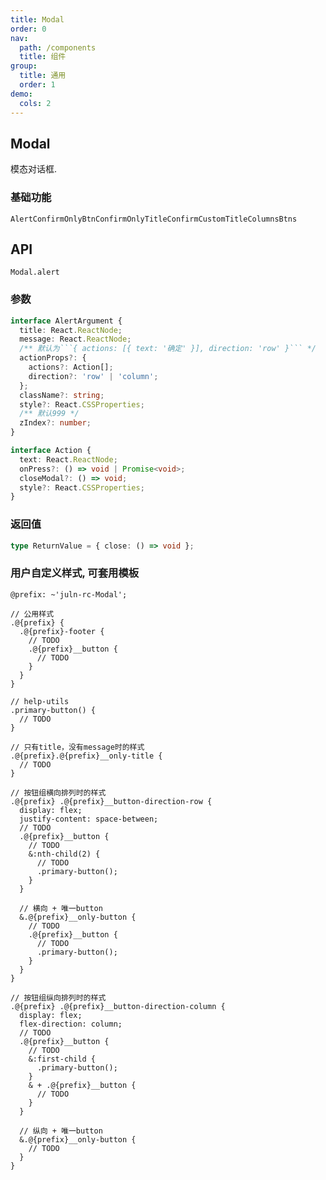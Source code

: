 ```yaml
---
title: Modal
order: 0
nav:
  path: /components
  title: 组件
group:
  title: 通用
  order: 1
demo:
  cols: 2
---
```


## Modal

模态对话框.

### 基础功能

<code src='./demos/demo1/index.tsx' title='Alert' description='带有title、message的弹窗<br />close关闭弹窗用法'>Alert</code><code src='./demos/demo2/index.tsx' title='Confirm' description='带title、message、cancel、ok按钮的弹窗<br/>异步action'></code><code src='./demos/demo3/index.tsx'>ConfirmOnlyBtn</code><code src='./demos/demo4/index.tsx'>ConfirmOnlyTitle</code><code src='./demos/demo5/index.tsx'>ConfirmCustomTitle</code><code src='./demos/demo6/index.tsx'>ColumnsBtns</code>

## API

`Modal.alert`

### 参数

````typescript
interface AlertArgument {
  title: React.ReactNode;
  message: React.ReactNode;
  /** 默认为```{ actions: [{ text: '确定' }], direction: 'row' }``` */
  actionProps?: {
    actions?: Action[];
    direction?: 'row' | 'column';
  };
  className?: string;
  style?: React.CSSProperties;
  /** 默认999 */
  zIndex?: number;
}

interface Action {
  text: React.ReactNode;
  onPress?: () => void | Promise<void>;
  closeModal?: () => void;
  style?: React.CSSProperties;
}
````

### 返回值

```typescript
type ReturnValue = { close: () => void };
```

### 用户自定义样式, 可套用模板

```less
@prefix: ~'juln-rc-Modal';

// 公用样式
.@{prefix} {
  .@{prefix}-footer {
    // TODO
    .@{prefix}__button {
      // TODO
    }
  }
}

// help-utils
.primary-button() {
  // TODO
}

// 只有title，没有message时的样式
.@{prefix}.@{prefix}__only-title {
  // TODO
}

// 按钮组横向排列时的样式
.@{prefix} .@{prefix}__button-direction-row {
  display: flex;
  justify-content: space-between;
  // TODO
  .@{prefix}__button {
    // TODO
    &:nth-child(2) {
      // TODO
      .primary-button();
    }
  }

  // 横向 + 唯一button
  &.@{prefix}__only-button {
    // TODO
    .@{prefix}__button {
      // TODO
      .primary-button();
    }
  }
}

// 按钮组纵向排列时的样式
.@{prefix} .@{prefix}__button-direction-column {
  display: flex;
  flex-direction: column;
  // TODO
  .@{prefix}__button {
    // TODO
    &:first-child {
      .primary-button();
    }
    & + .@{prefix}__button {
      // TODO
    }
  }

  // 纵向 + 唯一button
  &.@{prefix}__only-button {
    // TODO
  }
}
```
